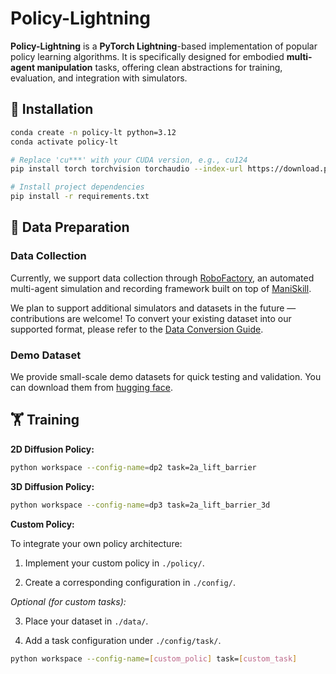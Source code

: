 # Policy-Lightning

**Policy-Lightning** is a **PyTorch Lightning**-based implementation of popular policy learning algorithms. It is specifically designed for embodied **multi-agent manipulation** tasks, offering clean abstractions for training, evaluation, and integration with simulators.

## 🚀 Installation

```bash
conda create -n policy-lt python=3.12
conda activate policy-lt

# Replace 'cu***' with your CUDA version, e.g., cu124
pip install torch torchvision torchaudio --index-url https://download.pytorch.org/whl/cu***

# Install project dependencies
pip install -r requirements.txt
```

## 📁 Data Preparation

### Data Collection

Currently, we support data collection through [RoboFactory](https://github.com/MARS-EAI/RoboFactory), an automated multi-agent simulation and recording framework built on top of [ManiSkill](https://www.maniskill.ai/).

We plan to support additional simulators and datasets in the future — contributions are welcome!
To convert your existing dataset into our supported format, please refer to the [Data Conversion Guide](docs/data_convert.md).

### Demo Dataset

We provide small-scale demo datasets for quick testing and validation. You can download them from [hugging face](https:huggingface.co).

## 🏋️ Training

**2D Diffusion Policy:**

```bash
python workspace --config-name=dp2 task=2a_lift_barrier
```

**3D Diffusion Policy:**

```bash
python workspace --config-name=dp3 task=2a_lift_barrier_3d
```

**Custom Policy:**

To integrate your own policy architecture:

1. Implement your custom policy in `./policy/`.

2. Create a corresponding configuration in `./config/`.

*Optional (for custom tasks):*

3. Place your dataset in `./data/`.

4. Add a task configuration under `./config/task/`.

```bash
python workspace --config-name=[custom_polic] task=[custom_task]
```
